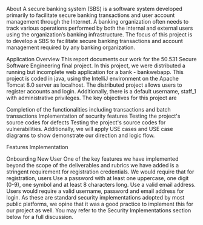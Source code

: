 About
    A secure banking system (SBS) is a software system developed primarily to facilitate secure banking transactions and user account management through the Internet. A banking organization often needs to track various operations performed by both the internal and external users using the organization’s banking infrastructure. The focus of this project is to develop a SBS to facilitate secure banking transactions and account management required by any banking organization.





Application Overview
    This report documents our work for the 50.531 Secure Software Engineering final project. In this project, we were distributed a running but incomplete web application for a bank - bankwebapp. This project is coded in java, using the IntelliJ environment on the Apache Tomcat 8.0 server as localhost. The distributed project allows users to register accounts and login. Additionally, there is a default username, staff_1 with administrative privileges. The key objectives for this project are

Completion of the functionalities including transactions and batch transactions
Implementation of security features
Testing the project's source codes for defects
Testing the project's source codes for vulnerabilities.
Additionally, we will apply USE cases and USE case diagrams to show demonstrate our direction and logic flow.




Features Implementation

  Onboarding New User
  One of the key features we have implemented beyond the scope of the deliverables and rubrics we have added is a stringent requirement for registration credentials. We would require that for registration, users
  Use a password with at least one uppercase, one digit (0-9), one symbol and at least 8 characters long.
  Use a valid email address.
  Users would require a valid username, password and email address for login. As these are standard security implementations adopted by most public platforms, we opine that it was a good practice to implement this for our project as well. You may refer to the Security Implementations section below for a full discussion.

